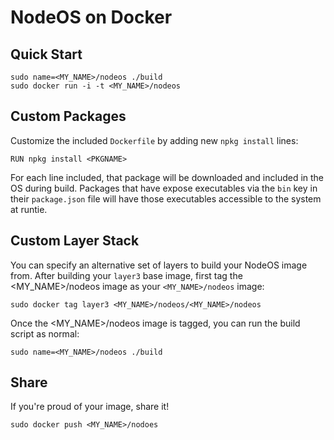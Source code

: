 # NodeOS on Docker

## Quick Start

```
sudo name=<MY_NAME>/nodeos ./build
sudo docker run -i -t <MY_NAME>/nodeos
```

## Custom Packages

Customize the included `Dockerfile` by adding new `npkg install` lines:

```
RUN npkg install <PKGNAME>
```

For each line included, that package will be downloaded and included in the OS during build.
Packages that have expose executables via the `bin` key in their `package.json` file will have those executables accessible to the system at runtie.

## Custom Layer Stack

You can specify an alternative set of layers to build your NodeOS image from.
After building your `layer3` base image, first tag the <MY_NAME>/nodeos image as your `<MY_NAME>/nodeos` image:

```
sudo docker tag layer3 <MY_NAME>/nodeos/<MY_NAME>/nodeos
```

Once the <MY_NAME>/nodeos image is tagged, you can run the build script as normal:

```
sudo name=<MY_NAME>/nodeos ./build
```

## Share

If you're proud of your image, share it!

```
sudo docker push <MY_NAME>/nodoes
```

